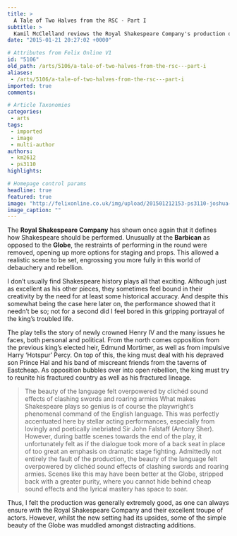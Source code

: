 ```yaml
---
title: >
  A Tale of Two Halves from the RSC - Part I
subtitle: >
  Kamil McClelland reviews the Royal Shakespeare Company's production of Henry IV, Part I at the Barbican Centre
date: "2015-01-21 20:27:02 +0000"

# Attributes from Felix Online V1
id: "5106"
old_path: /arts/5106/a-tale-of-two-halves-from-the-rsc---part-i
aliases:
 - /arts/5106/a-tale-of-two-halves-from-the-rsc---part-i
imported: true
comments:

# Article Taxonomies
categories:
 - arts
tags:
 - imported
 - image
 - multi-author
authors:
 - km2612
 - ps3110
highlights:

# Homepage control params
headline: true
featured: true
image: "http://felixonline.co.uk/img/upload/201501212153-ps3110-joshua-richards-antony-sh-014.jpg"
image_caption: ""
---
```


The __Royal Shakespeare Company__ has shown once again that it defines how Shakespeare should be performed. Unusually at the __Barbican__ as opposed to the __Globe__, the restraints of performing in the round were removed, opening up more options for staging and props. This allowed a realistic scene to be set, engrossing you more fully in this world of debauchery and rebellion.

I don’t usually find Shakespeare history plays all that exciting. Although just as excellent as his other pieces, they sometimes feel bound in their creativity by the need for at least some historical accuracy. And despite this somewhat being the case here later on, the performance showed that it needn’t be so; not for a second did I feel bored in this gripping portrayal of the king’s troubled life.

The play tells the story of newly crowned Henry IV and the many issues he faces, both personal and political. From the north comes opposition from the previous king’s elected heir, Edmund Mortimer, as well as from impulsive Harry ‘Hotspur’ Percy. On top of this, the king must deal with his depraved son Prince Hal and his band of miscreant friends from the taverns of Eastcheap. As opposition bubbles over into open rebellion, the king must try to reunite his fractured country as well as his fractured lineage.
> The beauty of the language felt overpowered by clichéd sound effects of clashing swords and roaring armies
What makes Shakespeare plays so genius is of course the playwright’s phenomenal command of the English language. This was perfectly accentuated here by stellar acting performances, especially from lovingly and poetically inebriated Sir John Falstaff (Antony Sher). However, during battle scenes towards the end of the play, it unfortunately felt as if the dialogue took more of a back seat in place of too great an emphasis on dramatic stage fighting. Admittedly not entirely the fault of the production, the beauty of the language felt overpowered by clichéd sound effects of clashing swords and roaring armies. Scenes like this may have been better at the Globe, stripped back with a greater purity, where you cannot hide behind cheap sound effects and the lyrical mastery has space to soar.

Thus, I felt the production was generally extremely good, as one can always ensure with the Royal Shakespeare Company and their excellent troupe of actors. However, whilst the new setting had its upsides, some of the simple beauty of the Globe was muddled amongst distracting additions.
